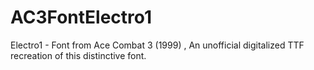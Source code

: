 # AC3FontElectro1
Electro1 - Font from Ace Combat 3 (1999) ,  An unofficial digitalized TTF recreation of this distinctive font.
